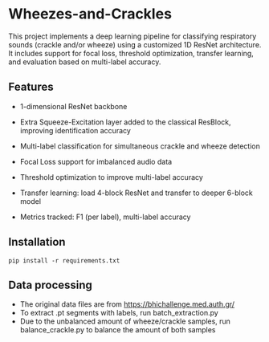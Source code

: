 # Wheezes-and-Crackles
This project implements a deep learning pipeline for classifying respiratory sounds (crackle and/or wheeze) using a customized 1D ResNet architecture. It includes support for focal loss, threshold optimization, transfer learning, and evaluation based on multi-label accuracy.

## Features
- 1-dimensional ResNet backbone 

- Extra Squeeze-Excitation layer added to the classical ResBlock, improving identification accuracy

- Multi-label classification for simultaneous crackle and wheeze detection

- Focal Loss support for imbalanced audio data

- Threshold optimization to improve multi-label accuracy

- Transfer learning: load 4-block ResNet and transfer to deeper 6-block model

- Metrics tracked: F1 (per label), multi-label accuracy

##  Installation
`pip install -r requirements.txt`

##  Data processing 
- The original data files are from https://bhichallenge.med.auth.gr/
- To extract .pt segments with labels, run batch_extraction.py
- Due to the unbalanced amount of wheeze/crackle samples, run balance_crackle.py to balance the amount of both samples

